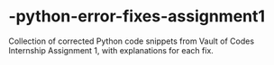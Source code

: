 # -python-error-fixes-assignment1
Collection of corrected Python code snippets from Vault of Codes Internship Assignment 1, with explanations for each fix.
